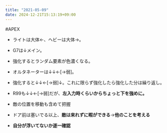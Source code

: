 ```yaml
---
title: "2021-05-09"
date: 2024-12-21T15:13:19+09:00
---
```

#APEX

- ライトは大体←、ヘビーは大体→。

- G7は↓メイン。
- 強化するとランダム要素が色濃くなる。
- オルタネーターは↓↓←[→弱]。
- 強化すると↓↓←[→弱]↓。これに限らず強化したら強化した分は繰り返し。
- R99も↓↓←[→弱]だが、**左入力時くらいからちょっと下を強めに。**

- 敵の位置を移動も含めて把握
- ドア前は塞いでる以上、**敵は来れずに暇ができる**→**他のことを考える**
- **自分が浮いてないか逐一確認**

